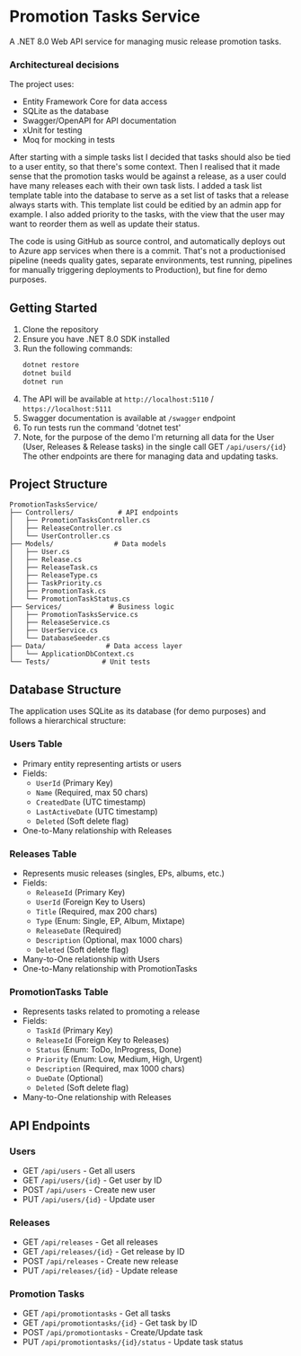 # Promotion Tasks Service

A .NET 8.0 Web API service for managing music release promotion tasks.

### Architectureal decisions

The project uses:

- Entity Framework Core for data access
- SQLite as the database
- Swagger/OpenAPI for API documentation
- xUnit for testing
- Moq for mocking in tests

After starting with a simple tasks list I decided that tasks should also be tied to a user entity, so that there's some context.
Then I realised that it made sense that the promotion tasks would be against a release, as a user could have many releases each with their own task lists.
I added a task list template table into the database to serve as a set list of tasks that a release always starts with. This template list could be editied by an admin app for example.
I also added priority to the tasks, with the view that the user may want to reorder them as well as update their status.

The code is using GitHub as source control, and automatically deploys out to Azure app services when there is a commit.
That's not a productionised pipeline (needs quality gates, separate environments, test running, pipelines for manually triggering deployments to Production), but fine for demo purposes.

## Getting Started

1. Clone the repository
2. Ensure you have .NET 8.0 SDK installed
3. Run the following commands:
   ```bash
   dotnet restore
   dotnet build
   dotnet run
   ```
4. The API will be available at `http://localhost:5110` / `https://localhost:5111`
5. Swagger documentation is available at `/swagger` endpoint
6. To run tests run the command 'dotnet test'
7. Note, for the purpose of the demo I'm returning all data for the User (User, Releases & Release tasks) in the single call
   GET `/api/users/{id}`
   The other endpoints are there for managing data and updating tasks.

## Project Structure

```
PromotionTasksService/
├── Controllers/           # API endpoints
│   ├── PromotionTasksController.cs
│   ├── ReleaseController.cs
│   └── UserController.cs
├── Models/               # Data models
│   ├── User.cs
│   ├── Release.cs
│   ├── ReleaseTask.cs
│   ├── ReleaseType.cs
│   ├── TaskPriority.cs
│   ├── PromotionTask.cs
│   └── PromotionTaskStatus.cs
├── Services/            # Business logic
│   ├── PromotionTasksService.cs
│   ├── ReleaseService.cs
│   ├── UserService.cs
│   └── DatabaseSeeder.cs
├── Data/               # Data access layer
│   └── ApplicationDbContext.cs
└── Tests/             # Unit tests
```

## Database Structure

The application uses SQLite as its database (for demo purposes) and follows a hierarchical structure:

### Users Table

- Primary entity representing artists or users
- Fields:
  - `UserId` (Primary Key)
  - `Name` (Required, max 50 chars)
  - `CreatedDate` (UTC timestamp)
  - `LastActiveDate` (UTC timestamp)
  - `Deleted` (Soft delete flag)
- One-to-Many relationship with Releases

### Releases Table

- Represents music releases (singles, EPs, albums, etc.)
- Fields:
  - `ReleaseId` (Primary Key)
  - `UserId` (Foreign Key to Users)
  - `Title` (Required, max 200 chars)
  - `Type` (Enum: Single, EP, Album, Mixtape)
  - `ReleaseDate` (Required)
  - `Description` (Optional, max 1000 chars)
  - `Deleted` (Soft delete flag)
- Many-to-One relationship with Users
- One-to-Many relationship with PromotionTasks

### PromotionTasks Table

- Represents tasks related to promoting a release
- Fields:
  - `TaskId` (Primary Key)
  - `ReleaseId` (Foreign Key to Releases)
  - `Status` (Enum: ToDo, InProgress, Done)
  - `Priority` (Enum: Low, Medium, High, Urgent)
  - `Description` (Required, max 1000 chars)
  - `DueDate` (Optional)
  - `Deleted` (Soft delete flag)
- Many-to-One relationship with Releases

## API Endpoints

### Users

- GET `/api/users` - Get all users
- GET `/api/users/{id}` - Get user by ID
- POST `/api/users` - Create new user
- PUT `/api/users/{id}` - Update user

### Releases

- GET `/api/releases` - Get all releases
- GET `/api/releases/{id}` - Get release by ID
- POST `/api/releases` - Create new release
- PUT `/api/releases/{id}` - Update release

### Promotion Tasks

- GET `/api/promotiontasks` - Get all tasks
- GET `/api/promotiontasks/{id}` - Get task by ID
- POST `/api/promotiontasks` - Create/Update task
- PUT `/api/promotiontasks/{id}/status` - Update task status
